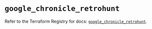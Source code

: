 # `google_chronicle_retrohunt`

Refer to the Terraform Registry for docs: [`google_chronicle_retrohunt`](https://registry.terraform.io/providers/hashicorp/google/6.42.0/docs/resources/chronicle_retrohunt).

